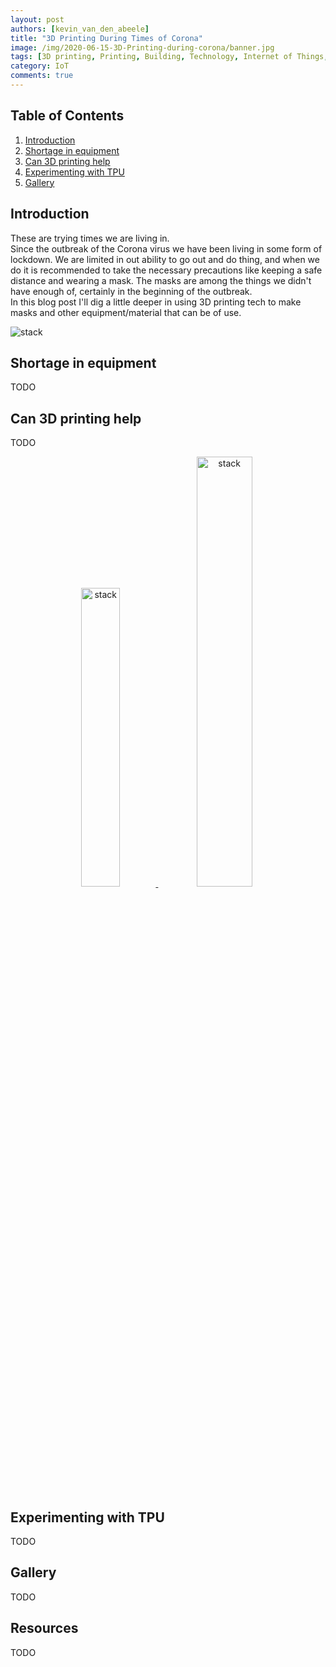```yaml
---
layout: post
authors: [kevin_van_den_abeele]
title: "3D Printing During Times of Corona"
image: /img/2020-06-15-3D-Printing-during-corona/banner.jpg
tags: [3D printing, Printing, Building, Technology, Internet of Things, FDM, PLA, TPU, ABS, PETG, corona, masks, ventilator]
category: IoT
comments: true
---
```

<link rel="stylesheet" href="https://cdnjs.cloudflare.com/ajax/libs/lightbox2/2.9.0/css/lightbox.css" />
<link rel="stylesheet" href="https://cdn.jsdelivr.net/npm/bootstrap-grid-only@1.0.0/bootstrap.css" />

<script src="https://cdnjs.cloudflare.com/ajax/libs/jquery/3.2.1/jquery.min.js"></script>
<script src="https://cdnjs.cloudflare.com/ajax/libs/lightbox2/2.9.0/js/lightbox.min.js"></script>
<script src="https://cdn.jsdelivr.net/npm/bootstrap-grid-only@1.0.0/index.min.js"></script>

## Table of Contents

1. [Introduction](#introduction)
2. [Shortage in equipment](#shortage-in-equipment)
3. [Can 3D printing help](#can-3d-printing-help)
4. [Experimenting with TPU](#experimenting-with-tpu)
5. [Gallery](#gallery)

## Introduction

These are trying times we are living in.  
Since the outbreak of the Corona virus we have been living in some form of lockdown.
We are limited in out ability to go out and do thing, and when we do it is recommended to take the necessary precautions like keeping a safe distance and wearing a mask.
The masks are among the things we didn't have enough of, certainly in the beginning of the outbreak.  
In this blog post I'll dig a little deeper in using 3D printing tech to make masks and other equipment/material that can be of use.

<img alt="stack" src="{{ '/img/2020-06-15-3D-Printing-during-corona/sla-glow.jpg' | prepend: site.baseurl }}" class="image fit" style="margin:0px auto; max-width: 500px;">


## Shortage in equipment

TODO


## Can 3D printing help

TODO

<div style="text-align: center; margin: 0px auto;">
    <a href="{{ '/img/2020-06-15-3D-Printing-during-corona/sla-print1.jpeg' | prepend: site.baseurl }}" data-lightbox="fdm" data-title="Multiple eiffel towers printed at once with DLP/MSLA">
        <img alt="stack" src="{{ '/img/2020-06-15-3D-Printing-during-corona/sla-print1.jpeg' | prepend: site.baseurl }}" class="image fit" style="margin:0px auto; width: 35%; display: inline-block;">
    </a>
    <a href="{{ '/img/2020-06-15-3D-Printing-during-corona/sla-print2.gif' | prepend: site.baseurl }}" data-lightbox="fdm" data-title="Vase print with SLA">
        <img alt="stack" src="{{ '/img/2020-06-15-3D-Printing-during-corona/sla-print2.gif' | prepend: site.baseurl }}" class="image fit" style="margin:0px auto; width: 42%; display: inline-block;">
    </a>
</div>
<br/>

## Experimenting with TPU

TODO

## Gallery

TODO

## Resources

TODO
